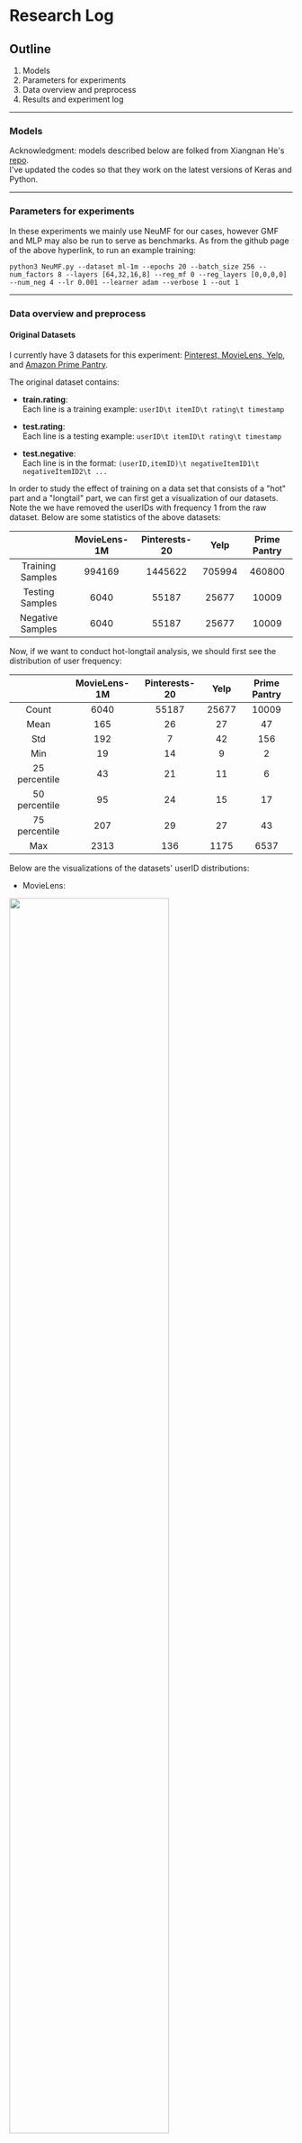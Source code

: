 # Research Log

## Outline
1. Models 
2. Parameters for experiments
3. Data overview and preprocess
4. Results and experiment log
---

### Models 
Acknowledgment: models described below are folked from Xiangnan He's [repo](https://github.com/hexiangnan/neural_collaborative_filtering).  
I've updated the codes so that they work on the latest versions of Keras and Python.  

---

### Parameters for experiments
In these experiments we mainly use NeuMF for our cases, however GMF and MLP may also be run to serve as benchmarks. As from the github page of the above hyperlink, to run an example training:
```
python3 NeuMF.py --dataset ml-1m --epochs 20 --batch_size 256 --num_factors 8 --layers [64,32,16,8] --reg_mf 0 --reg_layers [0,0,0,0] --num_neg 4 --lr 0.001 --learner adam --verbose 1 --out 1
```
---

### Data  overview and preprocess
#### Original Datasets
I currently have 3 datasets for this experiment: [Pinterest, MovieLens, Yelp](https://github.com/hexiangnan/adversarial_personalized_ranking), and [Amazon Prime Pantry](https://jmcauley.ucsd.edu/data/amazon/). 

The original dataset contains:

* **train.rating**:  
Each line is a training example: `userID\t itemID\t rating\t timestamp`

* **test.rating**:  
Each line is a testing example: `userID\t itemID\t rating\t timestamp`

* **test.negative**:  
Each line is in the format: `(userID,itemID)\t negativeItemID1\t negativeItemID2\t ...`

In order to study the effect of training on a data set that consists of a "hot" part and a "longtail" part, we can first get a visualization of our datasets. Note the we have removed the userIDs with frequency 1 from the raw dataset. Below are some statistics of the above datasets:

|                          | MovieLens-1M  | Pinterests-20     |   Yelp    |   Prime Pantry   |
| :---:                    |    :----:     |       :---:       |  :----:   |     :---:        |
| Training Samples         | 994169        |1445622            |705994     |460800            |
| Testing Samples          | 6040          |55187              |25677      |10009             |
| Negative Samples         | 6040          |55187              |25677      |10009             |

Now, if we want to conduct hot-longtail analysis, we should first see the distribution of user frequency:

|               | MovieLens-1M  | Pinterests-20     |   Yelp   |   Prime Pantry   |
| :---:         |    :----:     |       :---:       |  :----:  |     :---:        |
| Count         | 6040          |55187              |25677     |10009             |
| Mean          | 165           |26                 |27        |47                |
| Std           | 192           |7                  |42        |156               |
| Min           | 19            |14                 |9         |2                 |
| 25 percentile | 43            |21                 |11        |6                 |
| 50 percentile | 95            |24                 |15        |17                |
| 75 percentile | 207           |29                 |27        |43                |
| Max           | 2313          |136                |1175      |6537              |

Below are the visualizations of the datasets' userID distributions:  
* MovieLens:
<img src = "https://user-images.githubusercontent.com/59850013/183307329-585d32ed-55fe-434b-97ce-a45fbff70e70.png" width=75% height=75%>

* Pinterests:
<img src = "https://user-images.githubusercontent.com/59850013/183307345-fe7ae6ec-cb5a-4a02-a488-d8e1605a9513.png" width=75% height=75%>

* Yelp:
<img src = "https://user-images.githubusercontent.com/59850013/183307355-5b54e272-d285-4495-bd41-5c74a478383f.png" width=75% height=75%>

* Prime Pantry:
<img src = "https://user-images.githubusercontent.com/59850013/183307363-5ae1c9ed-ef6b-4803-985b-5555058a8672.png" width=75% height=75%>

**Note:**  
From the plots we can see that among these datasets, **MovieLens, Yelp, and Prime Pantry** have obvious hot-longtail distributions. Thus, in order to study the hot-longtail data structure, we only conduct further experiments on these 3 datasets.

#### Splited Datasets
In order to study the effect of training hot-longtail data structures, we hereby split the original datasets into the hot part and the long tail part based on the user frequency. **Any userID with frequency higher than the 75 percentile is considered to be in the hot part, and those who are below the threshold are considered to be in the ongtail part.** Note that there is still a debate over the choice of the threshold.

The splited dataset contains:

* **train.hot.rating**:  
Each line is a training example from the hot part: `userID\t itemID\t rating\t timestamp`

* **test.hot.rating**:  
Each line is a testing example from the hot part: `userID\t itemID\t rating\t timestamp`

* **test.hot.negative**:  
Each line is an instance of negative samples with userID in the hot part: `(userID,itemID)\t negativeItemID1\t negativeItemID2\t ...`

* **train.lt.rating**:  
Each line is a training example from the longtail part: `userID\t itemID\t rating\t timestamp`

* **test.lt.rating**:  
Each line is a testing example from the longtail part: `userID\t itemID\t rating\t timestamp`

* **test.lt.negative**:  
Each line is an instance of negative samples with userID in the longtail part: `(userID,itemID)\t negativeItemID1\t negativeItemID2\t ...`

Here is the data distribution after spliting:

|                               | MovieLens-1M  |   Yelp    |   Prime Pantry   |
| :---:                         |    :----:     |  :----:   |     :---:        |
| Training Samples(hot)         | 630603        |433378     |362401            |
| Testing Samples(hot)          | 1511          |6454       |2500              |
| Negative Samples(hot)         | 1511          |6454       |2500              |
| Training Samples(lt)          | 354566        |272616     |98983             |
| Testing Samples(lt)           | 4529          |19223      |6919              |
| Negative Samples(lt)          | 4529          |19223      |6919              |

---
### Results and experiment log
---
### Benchmarks
#### Benchmark I
Benchmark I is produced by training and testing on the original datasets.
|         | MovieLens-1M  |   Yelp    |   Prime Pantry   |
| :---:   |    :----:     |  :----:   |     :---:        |
| HR      |0.6816         |0.7506     |0.3006            |
| NDCG    |0.4053         |0.4666     |0.1794            |

#### Benchmark II
Benchmark II is produced by training on original datasets and testing on the splited datasets.
|                   | MovieLens-1M  |   Yelp    |   Prime Pantry   |
| :---:             |    :----:     |  :----:   |     :---:        |
| HR(hot)           |0.5096         |0.7008     |0.3762            |
| HR(longtail)      |0.7437         |0.7678     |0.2730            |
| NDCG(hot)         |0.2715         |0.4041     |0.2406              |
| NDCG(longtail)    |0.4515         |0.4910     |0.1672              |

---
### Hot-longtail data structure performance
#### Hot part performances
Hot part performances are produced by training and testing on the hot part datasets.
|         | MovieLens-1M  |   Yelp    |   Prime Pantry   |
| :---:   |    :----:     |  :----:   |     :---:        |
| HR      |0.4990         |0.7099     |0.3750            |
| NDCG    |0.2647         |0.4124     |0.2384              |

#### Longtail part performances
Longtail part performances are produced by training and testing on the longtail part datasets.
|         | MovieLens-1M  |   Yelp    |   Prime Pantry   |
| :---:   |    :----:     |  :----:   |     :---:        |
| HR      |0.7227         |0.6128     |0.2513            |
| NDCG    |0.4379         |0.3817     |0.1477            |

---
### Mixed data structure performance
To further investigate the subject, we decide to blend in the examples from the longtail part with the hot part by percentage.

#### NDCG Performance
![NDCG](https://user-images.githubusercontent.com/59850013/189500210-5449d039-8eac-4757-ab3c-438ed95c67f1.png)

#### HR Performance
![hr](https://user-images.githubusercontent.com/59850013/189500232-c142badb-1a21-4f84-876c-26c1546aad1c.png)

---
### Down Sampling
We can see that model performance on some datasets (where lt samples are insufficient) increased as we blended in data, while some decreased. In order to see if the pattern applied to all insufficient lt data structure, we down sampled the lt sample to be 5.

#### NDCG
![image](https://user-images.githubusercontent.com/59850013/192160685-181dbff2-0071-400b-ae61-1a3c7c1f25e6.png)

#### HR
![image](https://user-images.githubusercontent.com/59850013/192160688-b2dfab98-08e5-4df8-83f4-ab097d8d7c02.png)



